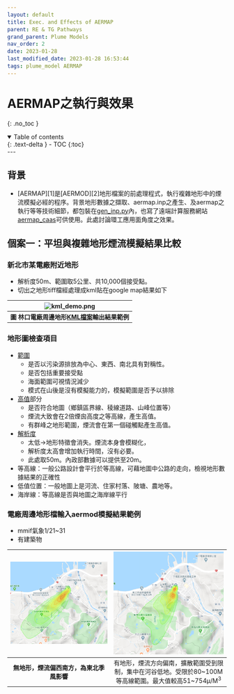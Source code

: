 ```yaml
---
layout: default
title: Exec. and Effects of AERMAP
parent: RE & TG Pathways
grand_parent: Plume Models
nav_order: 2
date: 2023-01-28
last_modified_date: 2023-01-28 16:53:44
tags: plume_model AERMAP
---
```


# AERMAP之執行與效果
{: .no_toc }

<details open markdown="block">
  <summary>
    Table of contents
  </summary>
  {: .text-delta }
- TOC
{:toc}
</details>
---

## 背景

- [AERMAP][1]是[AERMOD][2]地形檔案的前處理程式，執行複雜地形中的煙流模擬必經的程序。背景地形數據之擷取、aermap.inp之產生、及aermap之執行等等技術細節，都包裝在[gen_inp.py](gen_inp.md)內，也寫了遠端計算服務網站[aermap_caas](../../utilities/CGI-pythons/aermap_caas.md)可供使用。此處討論環工應用面角度之效果。

## 個案一：平坦與複雜地形煙流模擬結果比較

### 新北市某電廠附近地形

- 解析度50m、範圍取5公里、共10,000個接受點。
- 切出之地形tiff檔經處理成kml貼在google map結果如下

| ![kml_demo.png](../../assets/images/kml_demo.png) |
|:--:|
| <b>圖 林口電廠周邊地形[KML檔案](../../utilities/GIS/wr_kml.md)輸出結果範例</b>|  

### 地形圖檢查項目

- [範圍]()
  - 是否以污染源排放為中心、東西、南北具有對稱性。
  - 是否包括重要接受點
  - 海面範圍可視情況減少
  - 模式在山後是沒有模擬能力的，模擬範圍是否予以排除
- [高值]()部分
  - 是否符合地圖（鄉鎮區界線、稜線道路、山峰位置等）
  - 煙流大致會在2倍煙囪高度之等高線，產生高值。
  - 有群峰之地形範圍，煙流會在第一個碰觸點產生高值。
- [解析度]()
  - 太低→地形特徵會消失。煙流本身會模糊化，
  - 解析度太高會增加執行時間，沒有必要。
  - 此處取50m。內政部數據可以提供至20m。
- 等高線：一般公路設計會平行於等高線，可藉地圖中公路的走向，檢視地形數據結果的正確性
- 低值位置：一般地圖上是河流、住家村落、陂塘、農地等。
- 海岸線：等高線是否與地圖之海岸線平行

### 電廠周邊地形檔輸入aermod模擬結果範例

- mmif氣象1/21\~31
- 有建築物

| ![noterr.png](../../assets/images/noterr.png) |![withterr.png](../../assets/images/withterr.png)|
|:--:|:--:|
| <b>無地形，煙流偏西南方，為東北季風影響</b>|有地形，煙流方向偏南，擴散範圍受到限制，集中在河谷低地。受限於80\~100M等高線範圍。最大值較高51\~754&mu;/M<sup>3</sup>|
